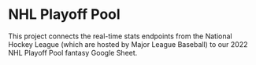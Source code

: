 # NHL Playoff Pool
This project connects the real-time stats endpoints from the National Hockey League (which are hosted by Major League Baseball) to our 2022 NHL Playoff Pool fantasy Google Sheet.
